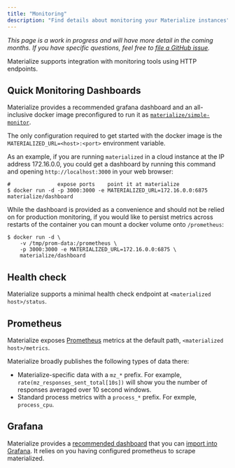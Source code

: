 ```yaml
---
title: "Monitoring"
description: "Find details about monitoring your Materialize instances"
---
```


_This page is a work in progress and will have more detail in the coming months.
If you have specific questions, feel free to [file a GitHub
issue](https://github.com/MaterializeInc/materialize/issues/new?labels=C-feature&template=feature.md)._

Materialize supports integration with monitoring tools using HTTP endpoints.

## Quick Monitoring Dashboards

Materialize provides a recommended grafana dashboard and an all-inclusive docker image
preconfigured to run it as [`materialize/simple-monitor`](simplemon-hub).

The only configuration required to get started with the docker image is the
`MATERIALIZED_URL=<host>:<port>` environment variable.

As an example, if you are running `materialized` in a cloud instance at the IP address
172.16.0.0, you could get a dashboard by running this command and opening `http://localhost:3000` in your web browser:

```console
#               expose ports    point it at materialize
$ docker run -d -p 3000:3000 -e MATERIALIZED_URL=172.16.0.0:6875 materialize/dashboard
```

While the dashboard is provided as a convenience and should not be relied on for
production monitoring, if you would like to persist metrics across restarts of the
container you can mount a docker volume onto `/prometheus`:

```console
$ docker run -d \
    -v /tmp/prom-data:/prometheus \
    -p 3000:3000 -e MATERIALIZED_URL=172.16.0.0:6875 \
    materialize/dashboard
```

## Health check

Materialize supports a minimal health check endpoint at `<materialized
host>/status`.

## Prometheus

Materialize exposes [Prometheus](https://prometheus.io/) metrics at the default
path, `<materialized host>/metrics`.

Materialize broadly publishes the following types of data there:

- Materialize-specific data with a `mz_*` prefix. For example,
  `rate(mz_responses_sent_total[10s])` will show you the number of responses
  averaged over 10 second windows.
- Standard process metrics with a `process_*` prefix. For exmple, `process_cpu`.

## Grafana

Materialize provides a [recommended dashboard][dashboard-json] that you can [import into
Grafana][graf-import]. It relies on you having configured prometheus to scrape
materialized.

[simplemon-hub]: https://hub.docker.com/repository/docker/materialize/dashboard
[dashboard-json]: https://github.com/MaterializeInc/materialize/tree/master/misc/monitoring/simple-monitor/user/conf/grafana/dashboards/overview.json
[graf-import]: https://grafana.com/docs/grafana/latest/reference/export_import/#importing-a-dashboard
